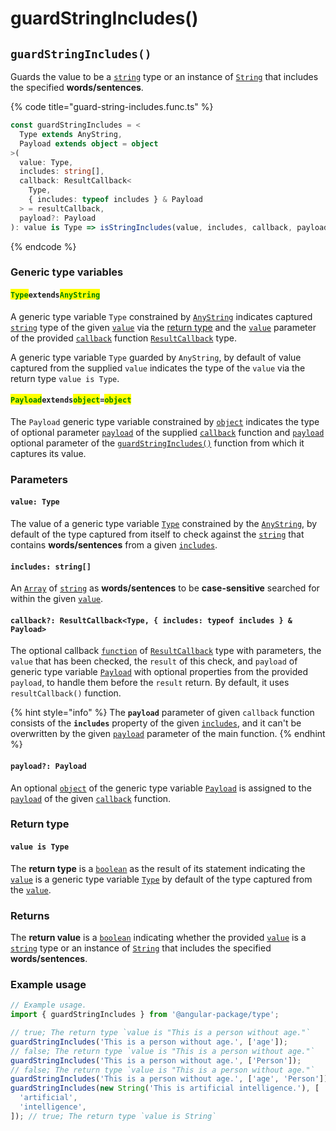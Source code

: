 # guardStringIncludes()

## `guardStringIncludes()`

Guards the value to be a [`string`](https://developer.mozilla.org/en-US/docs/Web/JavaScript/Reference/Global\_Objects/String) type or an instance of [`String`](https://developer.mozilla.org/en-US/docs/Web/JavaScript/Reference/Global\_Objects/String) that includes the specified **words/sentences**.

{% code title="guard-string-includes.func.ts" %}
```typescript
const guardStringIncludes = <
  Type extends AnyString,
  Payload extends object = object
>(
  value: Type,
  includes: string[],
  callback: ResultCallback<
    Type,
    { includes: typeof includes } & Payload
  > = resultCallback,
  payload?: Payload
): value is Type => isStringIncludes(value, includes, callback, payload);
```
{% endcode %}

### Generic type variables

#### <mark style="color:green;">**`Type`**</mark>**`extends`**<mark style="color:green;">**`AnyString`**</mark>

A generic type variable `Type` constrained by [`AnyString`](../type/anystring.md) indicates captured [`string`](https://www.typescriptlang.org/docs/handbook/basic-types.html#string) type of the given [`value`](guardstringincludes.md#value-type) via the [return type](guardstringincludes.md#return-type) and the [`value`](../type/resultcallback.md#value-value) parameter of the provided [`callback`](guardstringincludes.md#callback-resultcallback-less-than-bigint-payload-greater-than) function [`ResultCallback`](../type/resultcallback.md) type.

A generic type variable `Type` guarded by `AnyString`, by default of value captured from the supplied `value` indicates the type of the `value` via the return type `value is Type`.

#### <mark style="color:green;">**`Payload`**</mark>**`extends`**<mark style="color:green;">**`object`**</mark>**`=`**<mark style="color:green;">**`object`**</mark>

The `Payload` generic type variable constrained by [`object`](https://www.typescriptlang.org/docs/handbook/basic-types.html#object) indicates the type of optional parameter [`payload`](../type/resultcallback.md#payload-payload) of the supplied [`callback`](guardstringincludes.md#callback-resultcallback-less-than-type-payload-greater-than) function and [`payload`](guardstringincludes.md#payload-payload) optional parameter of the [`guardStringIncludes()`](guardstringincludes.md#guardstringincludes) function from which it captures its value.

### Parameters

#### `value: Type`

The value of a generic type variable [`Type`](guardstringincludes.md#typeextendsanystring) constrained by the [`AnyString`](../type/anystring.md), by default of the type captured from itself to check against the [`string`](https://developer.mozilla.org/en-US/docs/Web/JavaScript/Reference/Global\_Objects/String) that contains **words/sentences** from a given [`includes`](guardstringincludes.md#includes-string).

#### `includes: string[]`

An [`Array`](https://developer.mozilla.org/en-US/docs/Web/JavaScript/Reference/Global\_Objects/Array) of [`string`](https://developer.mozilla.org/en-US/docs/Web/JavaScript/Reference/Global\_Objects/String) as **words/sentences** to be **case-sensitive** searched for within the given [`value`](guardstringincludes.md#value-type).

#### `callback?: ResultCallback<Type, { includes: typeof includes } & Payload>`

The optional callback [`function`](https://developer.mozilla.org/en-US/docs/Web/JavaScript/Guide/Functions) of [`ResultCallback`](../type/resultcallback.md) type with parameters, the `value` that has been checked, the `result` of this check, and `payload` of generic type variable [`Payload`](guardstringincludes.md#payloadextendsobject) with optional properties from the provided `payload`, to handle them before the `result` return. By default, it uses `resultCallback()` function.

{% hint style="info" %}
The **`payload`** parameter of given `callback` function consists of the **`includes`** property of the given [`includes`](guardstringincludes.md#includes-string), and it can't be overwritten by the given [`payload`](guardstringincludes.md#payload-payload) parameter of the main function.
{% endhint %}

#### `payload?: Payload`

An optional [`object`](https://developer.mozilla.org/en-US/docs/Web/JavaScript/Reference/Global\_Objects/Object) of the generic type variable [`Payload`](guardstringincludes.md#payloadextendsobject-object) is assigned to the [`payload`](../type/resultcallback.md#payload-payload) of the given [`callback`](guardstringincludes.md#callback-resultcallback-less-than-bigint-payload-greater-than) function.

### Return type

#### `value is Type`

The **return type** is a [`boolean`](https://www.typescriptlang.org/docs/handbook/basic-types.html#boolean) as the result of its statement indicating the [`value`](guardstringincludes.md#value-type) is a generic type variable [`Type`](guardstringincludes.md#typeextendsanystring) by default of the type captured from the [`value`](guardstringincludes.md#value-type).

### Returns

The **return value** is a [`boolean`](https://www.typescriptlang.org/docs/handbook/basic-types.html#boolean) indicating whether the provided [`value`](guardstringincludes.md#value-type) is a [`string`](https://developer.mozilla.org/en-US/docs/Web/JavaScript/Reference/Global\_Objects/String) type or an instance of [`String`](https://developer.mozilla.org/en-US/docs/Web/JavaScript/Reference/Global\_Objects/String) that includes the specified **words/sentences**.

### Example usage

```typescript
// Example usage.
import { guardStringIncludes } from '@angular-package/type';

// true; The return type `value is "This is a person without age."`
guardStringIncludes('This is a person without age.', ['age']);
// false; The return type `value is "This is a person without age."`
guardStringIncludes('This is a person without age.', ['Person']);
// false; The return type `value is "This is a person without age."`
guardStringIncludes('This is a person without age.', ['age', 'Person']);
guardStringIncludes(new String('This is artificial intelligence.'), [
  'artificial',
  'intelligence',
]); // true; The return type `value is String`
```
